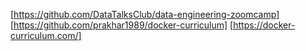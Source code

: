 [https://github.com/DataTalksClub/data-engineering-zoomcamp]
[https://github.com/prakhar1989/docker-curriculum]
[https://docker-curriculum.com/]
